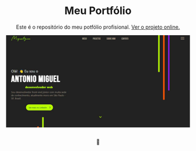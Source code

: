 <div align='center'>
<h1> Meu Portfólio</h1>
<p>Este é o repositório do meu potfólio profisional. <a href='https://m1guelzinn.github.io/MeuPortifolio/' target='_blank'>Ver o projeto online.</a></p>
<img src='/complementos/Imgs&icons/readme/printRD.jpg' align='center'>
</div>
   <br><p align='center'> 🚀 </p>
